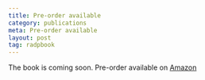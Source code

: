 ```yaml
---
title: Pre-order available
category: publications
meta: Pre-order available
layout: post
tag: radpbook
---
```


The book is coming soon. Pre-order available on [Amazon](https://www.amazon.com/Adaptive-Dynamic-Programming-Systems-Engineering/dp/1119132649)
